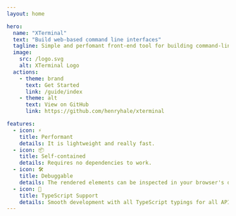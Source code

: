```yaml
---
layout: home

hero:
  name: "XTerminal"
  text: "Build web-based command line interfaces"
  tagline: Simple and perfomant front-end tool for building command-line interfaces in the browser.
  image:
    src: /logo.svg
    alt: XTerminal Logo
  actions:
    - theme: brand
      text: Get Started
      link: /guide/index
    - theme: alt
      text: View on GitHub
      link: https://github.com/henryhale/xterminal

features:
  - icon: ⚡️
    title: Performant
    details: It is lightweight and really fast.
  - icon: 📦
    title: Self-contained
    details: Requires no dependencies to work. 
  - icon: 🛠️
    title: Debuggable
    details: The rendered elements can be inspected in your browser's devtools
  - icon: 🔑
    title: TypeScript Support
    details: Smooth development with all TypeScript typings for all APIs.
---
```


